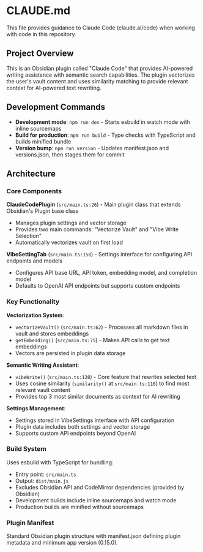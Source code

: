 # CLAUDE.md

This file provides guidance to Claude Code (claude.ai/code) when working with code in this repository.

## Project Overview

This is an Obsidian plugin called "Claude Code" that provides AI-powered writing assistance with semantic search capabilities. The plugin vectorizes the user's vault content and uses similarity matching to provide relevant context for AI-powered text rewriting.

## Development Commands

- **Development mode**: `npm run dev` - Starts esbuild in watch mode with inline sourcemaps
- **Build for production**: `npm run build` - Type checks with TypeScript and builds minified bundle
- **Version bump**: `npm run version` - Updates manifest.json and versions.json, then stages them for commit

## Architecture

### Core Components

**ClaudeCodePlugin** (`src/main.ts:26`) - Main plugin class that extends Obsidian's Plugin base class
- Manages plugin settings and vector storage
- Provides two main commands: "Vectorize Vault" and "Vibe Write Selection"
- Automatically vectorizes vault on first load

**VibeSettingTab** (`src/main.ts:158`) - Settings interface for configuring API endpoints and models
- Configures API base URL, API token, embedding model, and completion model
- Defaults to OpenAI API endpoints but supports custom endpoints

### Key Functionality

**Vectorization System**:
- `vectorizeVault()` (`src/main.ts:62`) - Processes all markdown files in vault and stores embeddings
- `getEmbedding()` (`src/main.ts:75`) - Makes API calls to get text embeddings
- Vectors are persisted in plugin data storage

**Semantic Writing Assistant**:
- `vibeWrite()` (`src/main.ts:128`) - Core feature that rewrites selected text
- Uses cosine similarity (`similarity()` at `src/main.ts:116`) to find most relevant vault content
- Provides top 3 most similar documents as context for AI rewriting

**Settings Management**:
- Settings stored in VibeSettings interface with API configuration
- Plugin data includes both settings and vector storage
- Supports custom API endpoints beyond OpenAI

### Build System

Uses esbuild with TypeScript for bundling:
- Entry point: `src/main.ts`
- Output: `dist/main.js`  
- Excludes Obsidian API and CodeMirror dependencies (provided by Obsidian)
- Development builds include inline sourcemaps and watch mode
- Production builds are minified without sourcemaps

### Plugin Manifest

Standard Obsidian plugin structure with manifest.json defining plugin metadata and minimum app version (0.15.0).